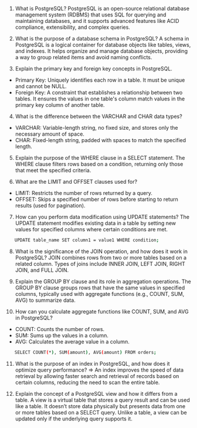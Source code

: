 
1. What is PostgreSQL? PostgreSQL is an open-source relational database management system (RDBMS) that uses SQL for querying and maintaining databases, and it supports advanced features like ACID compliance, extensibility, and complex queries.

2. What is the purpose of a database schema in PostgreSQL? A schema in PostgreSQL is a logical container for database objects like tables, views, and indexes. It helps organize and manage database objects, providing a way to group related items and avoid naming conflicts.

3. Explain the primary key and foreign key concepts in PostgreSQL.

* Primary Key: Uniquely identifies each row in a table. It must be unique and cannot be NULL.
* Foreign Key: A constraint that establishes a relationship between two tables. It ensures the values in one table's column match values in the primary key column of another table.

4. What is the difference between the VARCHAR and CHAR data types?

* VARCHAR: Variable-length string, no fixed size, and stores only the necessary amount of space.
* CHAR: Fixed-length string, padded with spaces to match the specified length.

5. Explain the purpose of the WHERE clause in a SELECT statement. The WHERE clause filters rows based on a condition, returning only those that meet the specified criteria.

6. What are the LIMIT and OFFSET clauses used for?

* LIMIT: Restricts the number of rows returned by a query.
* OFFSET: Skips a specified number of rows before starting to return results (used for pagination).

7. How can you perform data modification using UPDATE statements?
 The UPDATE statement modifies existing data in a table by setting new values for specified columns where certain conditions are met.

 ```bash
    UPDATE table_name SET column1 = value1 WHERE condition;
 ```

 8. What is the significance of the JOIN operation, and how does it work in PostgreSQL? JOIN combines rows from two or more tables based on a related column. Types of joins include INNER JOIN, LEFT JOIN, RIGHT JOIN, and FULL JOIN.

 9. Explain the GROUP BY clause and its role in aggregation operations. The GROUP BY clause groups rows that have the same values in specified columns, typically used with aggregate functions (e.g., COUNT, SUM, AVG) to summarize data.

10. How can you calculate aggregate functions like COUNT, SUM, and AVG in PostgreSQL?

* COUNT: Counts the number of rows.
* SUM: Sums up the values in a column.
* AVG: Calculates the average value in a column.
 ```bash
    SELECT COUNT(*), SUM(amount), AVG(amount) FROM orders;
 ```

 11. What is the purpose of an index in PostgreSQL, and how does it optimize query performance? 
 => An index improves the speed of data retrieval by allowing faster search and retrieval of records based on certain columns, reducing the need to scan the entire table.

12. Explain the concept of a PostgreSQL view and how it differs from a table. A view is a virtual table that stores a query result and can be used like a table. It doesn’t store data physically but presents data from one or more tables based on a SELECT query. Unlike a table, a view can be updated only if the underlying query supports it.